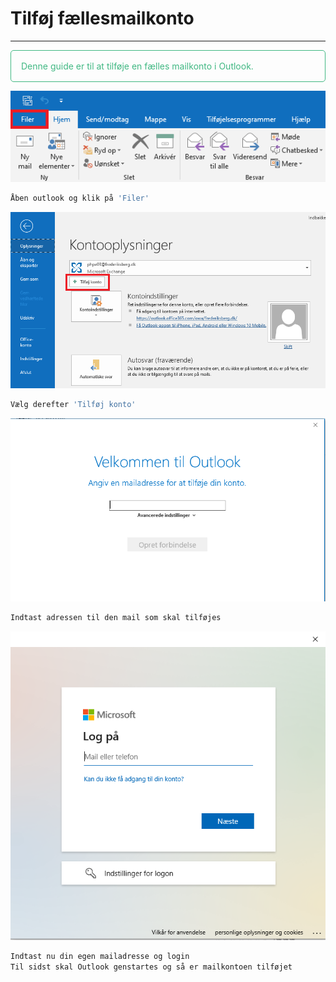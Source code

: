 # Tilføj fællesmailkonto
---
<p style="color: #41B883; border: 1px solid #41B883; border-radius:5px; padding: 1rem;">Denne guide er til at tilføje en fælles mailkonto i Outlook.</p>


![](faellesmail1.png)
```js
Åben outlook og klik på 'Filer'
```

![](faellesmail2.png)
```js
Vælg derefter 'Tilføj konto'
```

![](faellesmail3.png)
```js
Indtast adressen til den mail som skal tilføjes
```

![](faellesmail4.png)
```js
Indtast nu din egen mailadresse og login
Til sidst skal Outlook genstartes og så er mailkontoen tilføjet
```